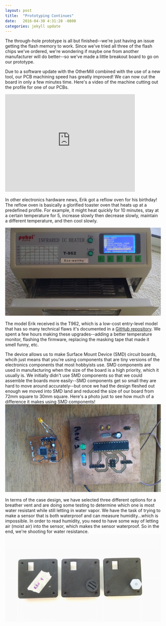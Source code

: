 ```yaml
---
layout: post
title:  "Prototyping Continues"
date:   2016-04-30 4:31:28 -0800
categories: jekyll update
---
```

The through-hole prototype is all but finished--we're just having an issue getting the flash memory to work. Since we've tried all three of the flash chips we've ordered, we're wondering if maybe one from another manufacturer will do better--so we've made a little breakout board to go on our prototype.

Due to a software update with the OtherMill combined with the use of a new tool, our PCB machining speed has greatly improved! We can now cut the board in only a few minutes time. Here's a video of the machine cutting out the profile for one of our PCBs.

<iframe width="420" height="315" src="http://www.youtube.com/embed/6P0oIzekGDM" frameborder="0" allowfullscreen></iframe>

In other electronics hardware news, Erik got a reflow oven for his birthday! The reflow oven is basically a glorified toaster oven that heats up at a predefined profile. For example, it might heat quickly for 10 minutes, stay at a certain temperature for 5, increase slowly then decrease slowly, maintain a different temperature, and then cool slowly. 

![The Reflow Oven](/assets/thereflowoven.jpg "The Reflow Oven")

The model Erik received is the T962, which is a low-cost entry-level model that has so many technical flaws it's documented in a [GitHub repository](https://github.com/UnifiedEngineering/T-962-improvements). We spent a few hours making these upgrades--adding a better temperature monitor, flashing the firmware, replacing the masking tape that made it smell funny, etc. 

The device allows us to make Surface Mount Device (SMD) circuit boards, whcih just means that you're using components that are tiny versions of the electronics components that most hobbyists use. SMD components are used in manufacturing when the size of the board is a high priority, which it usually is. We initially didn't use SMD components so that we could assemble the boards more easily--SMD components get so small they are hard to move around accurately--but once we had the design fleshed out enough we moved into SMD land and reduced the size of our board from 72mm square to 30mm square. Here's a photo just to see how much of a difference it makes using SMD components!
![The Two Prototypes](/assets/thetwoprototypes.jpg "The Two Prototypes")

In terms of the case design, we have selected three different options for a breather vent and are doing some testing to determine which one is most water resistant while still letting in water vapor. We have the task of trying to make a sensor that is both waterproof and can measure humidity...which is impossible. In order to read humidity, you need to have some way of letting air (moist air) into the sensor, which makes the sensor waterproof. So in the end, we're shooting for water resistance.
![The Three Ports](/assets/thethreeports.jpg "The Three Ports")


